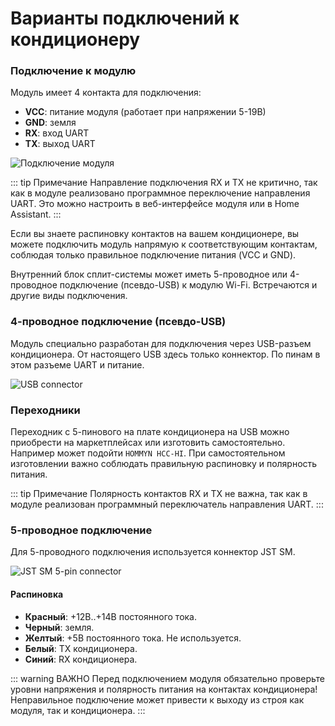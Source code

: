 # Варианты подключений к кондиционеру

### Подключение к модулю

Модуль имеет 4 контакта для подключения:
- **VCC**: питание модуля (работает при напряжении 5-19В)
- **GND**: земля
- **RX**: вход UART
- **TX**: выход UART

![Подключение модуля](images/umdupin.png)

::: tip Примечание
Направление подключения RX и TX не критично, так как в модуле реализовано программное переключение направления UART. Это можно настроить в веб-интерфейсе модуля или в Home Assistant.
:::

Если вы знаете распиновку контактов на вашем кондиционере, вы можете подключить модуль напрямую к соответствующим контактам, соблюдая только правильное подключение питания (VCC и GND).

Внутренний блок сплит-системы может иметь 5-проводное или 4-проводное подключение (псевдо-USB) к модулю Wi-Fi. Встречаются и другие виды подключения.

### 4-проводное подключение (псевдо-USB)

Модуль специально разработан для подключения через USB-разъем кондиционера. От настоящего USB здесь только коннектор. По пинам в этом разъеме UART и питание.

![USB connector](images/usb.jpg)


### Переходники

Переходник с 5-пинового на плате кондиционера на USB можно приобрести на маркетплейсах или изготовить самостоятельно. Например может подойти `HOMMYN HCC-HI`. При самостоятельном изготовлении важно соблюдать правильную распиновку и полярность питания.

::: tip Примечание
Полярность контактов RX и TX не важна, так как в модуле реализован программный переключатель направления UART.
:::

### 5-проводное подключение

Для 5-проводного подключения используется коннектор JST SM.

![JST SM 5-pin connector](images/jst-sm-5pin.jpg)

#### Распиновка
- **Красный**: +12В..+14В постоянного тока.
- **Черный**: земля.
- **Желтый**: +5В постоянного тока. Не используется.
- **Белый**: TX кондиционера.
- **Синий**: RX кондиционера.


::: warning ВАЖНО
Перед подключением модуля обязательно проверьте уровни напряжения и полярность питания на контактах кондиционера! Неправильное подключение может привести к выходу из строя как модуля, так и кондиционера.
:::
